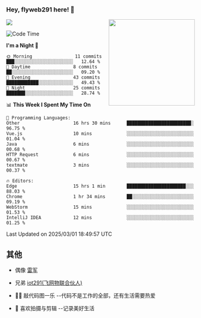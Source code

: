 ### Hey, flyweb291 here! 👋

![](https://metrics.lecoq.io/cherry291?template=classic&config.timezone=Asia%2FShanghai)
<img align='right' src="https://media.giphy.com/media/M9gbBd9nbDrOTu1Mqx/giphy.gif" width="230">
<!-- ![](https://github-readme-stats-ouuan.vercel.app/api?username=flyweb291&theme=dark&show_icons=true) -->

<!--START_SECTION:waka-->
![Code Time](http://img.shields.io/badge/Code%20Time-947%20hrs%2059%20mins-blue)

**I'm a Night 🦉** 

```text
🌞 Morning                11 commits          ███░░░░░░░░░░░░░░░░░░░░░░   12.64 % 
🌆 Daytime                8 commits           ██░░░░░░░░░░░░░░░░░░░░░░░   09.20 % 
🌃 Evening                43 commits          ████████████░░░░░░░░░░░░░   49.43 % 
🌙 Night                  25 commits          ███████░░░░░░░░░░░░░░░░░░   28.74 % 
```


📊 **This Week I Spent My Time On** 

```text
💬 Programming Languages: 
Other                    16 hrs 30 mins      ████████████████████████░   96.75 % 
Vue.js                   10 mins             ░░░░░░░░░░░░░░░░░░░░░░░░░   01.04 % 
Java                     6 mins              ░░░░░░░░░░░░░░░░░░░░░░░░░   00.68 % 
HTTP Request             6 mins              ░░░░░░░░░░░░░░░░░░░░░░░░░   00.67 % 
textmate                 3 mins              ░░░░░░░░░░░░░░░░░░░░░░░░░   00.37 % 

🔥 Editors: 
Edge                     15 hrs 1 min        ██████████████████████░░░   88.03 % 
Chrome                   1 hr 34 mins        ██░░░░░░░░░░░░░░░░░░░░░░░   09.19 % 
WebStorm                 15 mins             ░░░░░░░░░░░░░░░░░░░░░░░░░   01.53 % 
IntelliJ IDEA            12 mins             ░░░░░░░░░░░░░░░░░░░░░░░░░   01.25 % 
```


 Last Updated on 2025/03/01 18:49:57 UTC
<!--END_SECTION:waka-->

<!--
**flyweb291/数字游牧人** is a ✨ _special_ ✨ repository because its `README.md` (this file) appears on your GitHub profile.

Here are some ideas to get you started:

- 🔭 I’m currently working on ...
- 🌱 I’m currently learning ...
- 👯 I’m looking to collaborate on ...
- 🤔 I’m looking for help with ...
- 💬 Ask me about ...
- 📫 How to reach me: ...
- 😄 Pronouns: ...
- ⚡ Fun fact: ...
-->

 ## 其他
 
- 偶像 [雷军](https://weibo.com/u/1749127163)
- 兄弟 [iot291(飞网物联合伙人)](https://github.com/iot291)

- 👨‍💻 敲代码图一乐    --代码不是工作的全部，还有生活需要热爱
- 🎥 喜欢拍摄与剪辑  --记录美好生活

